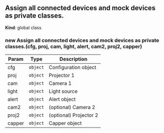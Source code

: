 <a name="Assign all connected devices and mock devices as private classes."></a>

## Assign all connected devices and mock devices as private classes.
**Kind**: global class  
<a name="new_Assign all connected devices and mock devices as private classes._new"></a>

### new Assign all connected devices and mock devices as private classes.(cfg, proj, cam, light, alert, cam2, proj2, capper)

| Param | Type | Description |
| --- | --- | --- |
| cfg | <code>object</code> | Configuration object |
| proj | <code>object</code> | Projector 1 |
| cam | <code>object</code> | Camera 1 |
| light | <code>object</code> | Light source |
| alert | <code>object</code> | Alert object |
| cam2 | <code>object</code> | (optional) Camera 2 |
| proj2 | <code>object</code> | (optional) Projector 2 |
| capper | <code>object</code> | Capper object |

